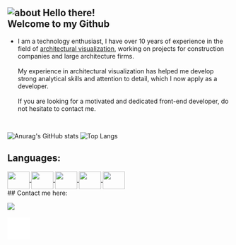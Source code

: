 ## <img width="45" alt="about" src="https://raw.github.com/elizarov/elizarov/master/about.png"> Hello there!<br>Welcome to my Github

- I am a technology enthusiast, I have over 10 years of experience in the field of <a href="https://www.behance.net/inside3d" target="_blank">architectural visualization</a>, working on projects for construction companies and large architecture firms.
<br><br>My experience in architectural visualization has helped me develop strong analytical skills and attention to detail, which I now apply as a developer.<br><br>
If you are looking for a motivated and dedicated front-end developer, do not hesitate to contact me.<br>
<br>
 </a>

<div align="left">

![Anurag's GitHub stats](https://github-readme-stats.vercel.app/api?username=cguiama&show_icons=false&theme=nord&hide=contribs&bg_color=00000000)
![Top Langs](https://github-readme-stats.vercel.app/api/top-langs/?username=cguiama&theme=nord&layout=compact&bg_color=00000000)

</div>

 ## Languages:
 <div style="display: inline_block">
   <a href="https://github.com/cguiama?tab=repositories" target="_blank">
    <img src="https://cdn.jsdelivr.net/gh/devicons/devicon/icons/linux/linux-original.svg" width="50" height="40" img align="center" />
    <img src="https://cdn.jsdelivr.net/gh/devicons/devicon/icons/git/git-original.svg" width="50" height="40" img align="center" />
   <a href="https://github.com/cguiama/C-lang">
    <img src="https://cdn.jsdelivr.net/gh/devicons/devicon/icons/c/c-plain.svg" width="50" height="40" img align="center" />
    </a>
   <a href="https://github.com/cguiama/jsinicio" target="_blank">
    <img src="https://cdn.jsdelivr.net/gh/devicons/devicon/icons/javascript/javascript-original.svg" width="50" height="40" img align="center" /> 
   </a>
   <a href="https://github.com/cguiama/javabydio" target="_blank">
    <img src="https://cdn.jsdelivr.net/gh/devicons/devicon/icons/java/java-plain.svg" width="50" height="40" img align="center" />
   </a>
 </div>
## Contact me here:
<p>  
<a href="https://www.linkedin.com/in/cguiama/" target="_blank">
<img src="https://img.shields.io/badge/-LinkedIn-%230077B5?style=for-the-badge&logo=linkedin&logoColor=white">
</a>
</p>
<p>
<a href="https://github.com/cguiama" target="_blank">
<img src="https://github.com/cguiama/cguiama/blob/main/iconmonstr-github-1.png" width="50" height="50">
</a>
</p>
